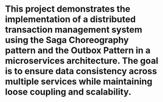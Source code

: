 # This project demonstrates the implementation of a distributed transaction management system using the Saga Choreography pattern and the Outbox Pattern in a microservices architecture. The goal is to ensure data consistency across multiple services while maintaining loose coupling and scalability.
